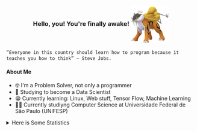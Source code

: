 
<div align="center">

  ### Hello, you! You're finally awake!  <img src="./assets/Raikou.png" style="height: 100px;" align="center" justify="center">
</div>


```
“Everyone in this country should learn how to program because it teaches you how to think” – Steve Jobs.
```



#### About Me 
- 🤓 I'm a Problem Solver, not only a programmer
- 🤖 Studying to become a Data Scientist
- 😁 Currently learning: Linux, Web stuff, Tensor Flow, Machine Learning
- 👨‍🎓 Currently studiyng Computer Science at Universidade Federal de São Paulo (UNIFESP)

<!-- <h2 align="center">
Languages and tools
</h2>
<div align="center">
<a href="https://www.kernel.org/">
  <img height="40" src="https://imagepng.org/wp-content/uploads/2017/06/pinguim-linux-tux-2-871x1024.png"> 
</a> &nbsp; 
<a href="https://www.python.org">
  <img height="40" src="https://upload.wikimedia.org/wikipedia/commons/thumb/0/0a/Python.svg/1200px-Python.svg.png"> 
</a> &nbsp; 
<a href="https://www.javascript.com">
  <img height="40" src="https://logospng.org/download/javascript/logo-javascript-icon-256.png"> 
</a> &nbsp; 
<a href="https://developer.mozilla.org/pt-BR/docs/Web/CSS">
  <img height="40" src="https://logospng.org/download/css-3/logo-css-3-2048.png"> 
</a> &nbsp; 
<a href="https://developer.mozilla.org/pt-BR/docs/Web/HTML">
  <img height="40" src="https://cdn.cdnlogo.com/logos/h/84/html.svg"> 
</a> &nbsp; 
</div>
<div align="center">
<a href="https://www.tensorflow.org/?hl=pt-br">
  <img height="40" src="https://upload.wikimedia.org/wikipedia/commons/thumb/2/2d/Tensorflow_logo.svg/1200px-Tensorflow_logo.svg.png"> 
</a> &nbsp; 
<a href="https://www.arduino.cc">
  <img height="40" src="https://brandslogos.com/wp-content/uploads/images/large/arduino-logo-1.png"> 
</a> &nbsp; 
<a href="https://www.mysql.com">
  <img height="40" src="https://cdn.icon-icons.com/icons2/1381/PNG/512/mysqlworkbench_93532.png"> 
</a> &nbsp; 

</div>
<div align="center">
^^ Click us ^^
</div>
<br> -->

<details>
<Summary> Here is Some Statistics</Summary>
<br>
<div align="center">
<a href="https://github.com/anuraghazra/github-readme-stats">
  <img width="50%" align="center" src="https://github-readme-stats.vercel.app/api?username=SpykeTiger&show_icons=true&theme=gruvbox&include_all_commits=true&count_private=true">
</a>
<br><br>
<div align="center">
    <img src="https://github-readme-stats.vercel.app/api/wakatime?username=SpykeTiger&layout=compact&theme=gruvbox">
</div>

</div>
</details>
  

